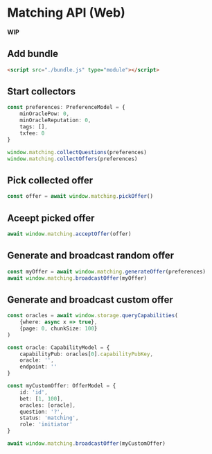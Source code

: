 # Matching API (Web)

**WIP**

## Add bundle

```html
<script src="./bundle.js" type="module"></script>
```
## 

## Start collectors

```ts
const preferences: PreferenceModel = {
    minOraclePow: 0,
    minOracleReputation: 0,
    tags: [],
    txfee: 0
}

window.matching.collectQuestions(preferences)
window.matching.collectOffers(preferences)
```

## Pick collected offer

```ts
const offer = await window.matching.pickOffer()
```

## Aceept picked offer
```ts
await window.matching.acceptOffer(offer)
```

## Generate and broadcast random offer
```ts
const myOffer = await window.matching.generateOffer(preferences)
await window.matching.broadcastOffer(myOffer)
```

## Generate and broadcast custom offer

```ts
const oracles = await window.storage.queryCapabilities(
    {where: async x => true}, 
    {page: 0, chunkSize: 100}
)

const oracle: CapabilityModel = {
    capabilityPub: oracles[0].capabilityPubKey,
    oracle: '',
    endpoint: ''
}

const myCustomOffer: OfferModel = {
    id: 'id',
    bet: [1, 100],
    oracles: [oracle],
    question: '?',
    status: 'matching',
    role: 'initiator'
}

await window.matching.broadcastOffer(myCustomOffer)

```


